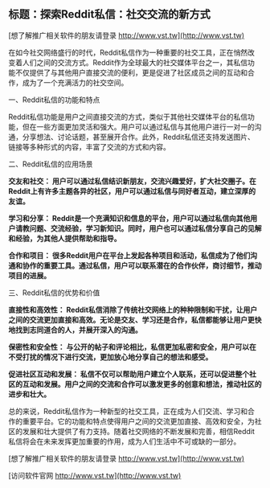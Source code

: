## **标题：探索Reddit私信：社交交流的新方式**

[想了解推广相关软件的朋友请登录 http://www.vst.tw](http://www.vst.tw)

在如今社交网络盛行的时代，Reddit私信作为一种重要的社交工具，正在悄然改变着人们之间的交流方式。Reddit作为全球最大的社交媒体平台之一，其私信功能不仅提供了与其他用户直接交流的便利，更是促进了社区成员之间的互动和合作，成为了一个充满活力的社交空间。

一、Reddit私信的功能和特点

Reddit私信功能是用户之间直接交流的方式，类似于其他社交媒体平台的私信功能，但在一些方面更加灵活和强大。用户可以通过私信与其他用户进行一对一的沟通，分享想法、讨论话题，甚至展开合作。此外，Reddit私信还支持发送图片、链接等多种形式的内容，丰富了交流的方式和内容。

二、Reddit私信的应用场景

**交友和社交： 用户可以通过私信结识新朋友，交流兴趣爱好，扩大社交圈子。在Reddit上有许多主题各异的社区，用户可以通过私信与同好者互动，建立深厚的友谊。**

**学习和分享： Reddit是一个充满知识和信息的平台，用户可以通过私信向其他用户请教问题、交流经验，学习新知识。同时，用户也可以通过私信分享自己的见解和经验，为其他人提供帮助和指导。**

**合作和项目： 很多Reddit用户在平台上发起各种项目和活动，私信成为了他们沟通和协作的重要工具。通过私信，用户可以联系潜在的合作伙伴，商讨细节，推动项目的进展。**

三、Reddit私信的优势和价值

**直接性和高效性： Reddit私信消除了传统社交网络上的种种限制和干扰，让用户之间的交流更加直接和高效。无论是交友、学习还是合作，私信都能够让用户更快地找到志同道合的人，并展开深入的沟通。**

**保密性和安全性： 与公开的帖子和评论相比，私信更加私密和安全，用户可以在不受打扰的情况下进行交流，更加放心地分享自己的想法和感受。**

**促进社区互动和发展： 私信不仅可以帮助用户建立个人联系，还可以促进整个社区的互动和发展。用户之间的交流和合作可以激发更多的创意和想法，推动社区的进步和壮大。**

总的来说，Reddit私信作为一种新型的社交工具，正在成为人们交流、学习和合作的重要平台。它的功能和特点使得用户之间的交流更加直接、高效和安全，为社区的发展和壮大提供了有力支持。随着社交网络的不断发展和完善，相信Reddit私信将会在未来发挥更加重要的作用，成为人们生活中不可或缺的一部分。

[想了解推广相关软件的朋友请登录 http://www.vst.tw](http://www.vst.tw)


[访问软件官网 http://www.vst.tw](http://www.vst.tw)
